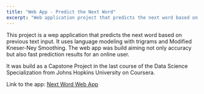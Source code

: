 ```yaml
---
title: "Web App - Predict the Next Word"
excerpt: "Web application project that predicts the next word based on previous text input."
---
```


This project is a wep application that predicts the next word based on previous text input.
It uses language modeling with trigrams and Modified Kneser-Ney Smoothing.
The web app was build aiming not only accuracy but also fast prediction results for an online user.

It was build as a Capstone Project in the last course of the Data Science Specialization from Johns Hopkins University on Coursera.

Link to the app: <a href="https://ricardosc.shinyapps.io/NextWord/" target='_blank' class="btn--info,btn--small">Next Word Web App</a>
